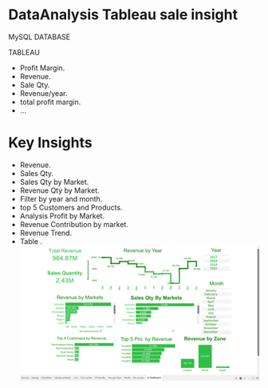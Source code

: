 # DataAnalysis Tableau sale insight
MySQL DATABASE
  
 TABLEAU
- Profit Margin.
- Revenue.
- Sale Qty.
- Revenue/year.
- total profit margin. 
- ...

# Key Insights
- Revenue.
- Sales Qty.
- Sales Qty by Market.
- Revenue Qty by Market.
- Filter by year and month.
- top 5 Customers and Products.
- Analysis Profit by Market.
- Revenue Contribution by market.
- Revenue Trend.
- Table .
![predict web page](Tableau/tableau.png) 
